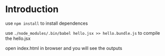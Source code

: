 # Introduction

use `npm install` to install dependences

use `./node_modules/.bin/babel hello.jsx >> hello.bundle.js` to compile the hello.jsx

open index.html in browser and you will see the outputs